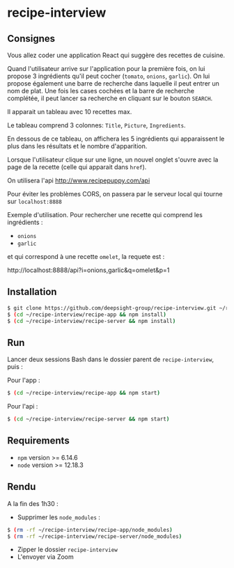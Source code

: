 # recipe-interview

## Consignes

Vous allez coder une application React qui suggère des recettes de cuisine.

Quand l'utilisateur arrive sur l'application pour la première fois, on lui propose 3 ingrédients qu'il peut cocher (`tomato`, `onions`, `garlic`). On lui propose également une barre de recherche dans laquelle il peut entrer un nom de plat. Une fois les cases cochées et la barre de recherche complétée, il peut lancer sa recherche en cliquant sur le bouton `SEARCH`.

Il apparait un tableau avec 10 recettes max.

Le tableau comprend 3 colonnes: `Title`, `Picture`, `Ingredients`.

En dessous de ce tableau, on affichera les 5 ingrédients qui apparaissent le plus dans les résultats et le nombre d'apparition.

Lorsque l'utilisateur clique sur une ligne, un nouvel onglet s'ouvre avec la page de la recette (celle qui apparait dans `href`).

On utilisera l'api http://www.recipepuppy.com/api

Pour éviter les problèmes CORS, on passera par le serveur local qui tourne sur `localhost:8888`

Exemple d'utilisation. Pour rechercher une recette qui comprend les ingrédients :

- `onions`
- `garlic`

et qui correspond à une recette `omelet`, la requete est :

http://localhost:8888/api?i=onions,garlic&q=omelet&p=1

## Installation

```bash
$ git clone https://github.com/deepsight-group/recipe-interview.git ~/recipe-interview
$ (cd ~/recipe-interview/recipe-app && npm install)
$ (cd ~/recipe-interview/recipe-server && npm install)
```

## Run

Lancer deux sessions Bash dans le dossier parent de `recipe-interview`, puis :

Pour l'app :

```bash
$ (cd ~/recipe-interview/recipe-app && npm start)
```

Pour l'api :

```bash
$ (cd ~/recipe-interview/recipe-server && npm start)
```

## Requirements

- `npm` version >= 6.14.6
- `node` version >= 12.18.3

## Rendu

A la fin des 1h30 :

- Supprimer les `node_modules` :

```bash
$ (rm -rf ~/recipe-interview/recipe-app/node_modules)
$ (rm -rf ~/recipe-interview/recipe-server/node_modules)
```

- Zipper le dossier `recipe-interview`
- L'envoyer via Zoom
